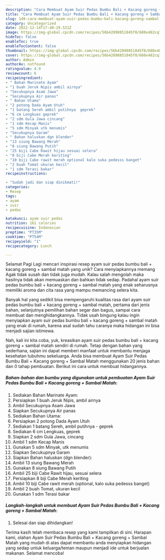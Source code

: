 ```yaml
---
description: "Cara Membuat Ayam Suir Pedas Bumbu Bali + Kacang goreng + Sambal Matah yang Enak, Lezat"
title: "Cara Membuat Ayam Suir Pedas Bumbu Bali + Kacang goreng + Sambal Matah yang Enak, Lezat"
slug: 149-cara-membuat-ayam-suir-pedas-bumbu-bali-kacang-goreng-sambal-matah-yang-enak-lezat
category: Uncategorized
date: 2022-12-14T17:40:29.521Z
image: https://img-global.cpcdn.com/recipes/56b42898851845f0/680x482cq70/ayam-suir-pedas-bumbu-bali-kacang-goreng-sambal-matah-foto-resep-utama.jpg
hideToc: false
enableToc: true
enableTocContent: false
thumbnail: https://img-global.cpcdn.com/recipes/56b42898851845f0/680x482cq70/ayam-suir-pedas-bumbu-bali-kacang-goreng-sambal-matah-foto-resep-utama.jpg
cover: https://img-global.cpcdn.com/recipes/56b42898851845f0/680x482cq70/ayam-suir-pedas-bumbu-bali-kacang-goreng-sambal-matah-foto-resep-utama.jpg
author: Admin
authorAv: notfound
ratingvalue: 4.9
reviewcount: 6
recipeingredient:
- " Bahan Marinate Ayam"
- "1 buah Jeruk Nipis ambil airnya"
- "Secukupnya Asam Jawa"
- "Secukupnya Air panas"
- " Bahan Utama"
- "2 potong Dada Ayam Utuh"
- "1 batang Sereh ambil putihnya  geprek"
- "6 cm Lengkuas geprek"
- "2 sdm Gula Jawa cincang"
- "1 sdm Kecap Manis"
- "5 sdm Minyak utk menumis"
- "Secukupnya Garam"
- " Bahan haluskan dgn blender"
- "13 siung Bawang Merah"
- "8 siung Bawang Putih"
- "25 biji Cabe Rawit hijau sesuai selera"
- "8 biji Cabe Merah keriting"
- "10 biji Cabe rawit merah optional kalo suka pedesss banget"
- "2 buah Tomat ukuran kecil"
- "1 sdm Terasi bakar"
recipeinstructions:

- "Sudah jadi dan siap dinikmati!"
categories:
- Resep
tags:
- ayam
- suir
- pedas

katakunci: ayam suir pedas 
nutrition: 161 calories
recipecuisine: Indonesian
preptime: "PT35M"
cooktime: "PT54M"
recipeyield: "1"
recipecategory: Lunch

---
```



Selamat Pagi Lagi mencari inspirasi resep ayam suir pedas bumbu bali + kacang goreng + sambal matah yang unik? Cara menyiapkannya memang Agak tidak susah dan tidak juga mudah. Kalau salah mengolah maka hasilnya tidak akan memuaskan dan bahkan tidak sedap. Padahal ayam suir pedas bumbu bali + kacang goreng + sambal matah yang enak seharusnya memiliki aroma dan cita rasa yang mampu memancing selera kita.


Banyak hal yang sedikit bisa mempengaruhi kualitas rasa dari ayam suir pedas bumbu bali + kacang goreng + sambal matah, pertama dari jenis bahan, selanjutnya pemilihan bahan segar dan bagus, sampai cara membuat dan menghidangkannya. Tidak usah bingung kalau ingin menyiapkan ayam suir pedas bumbu bali + kacang goreng + sambal matah yang enak di rumah, karena asal sudah tahu caranya maka hidangan ini bisa menjadi sajian istimewa.




Nah, kali ini kita coba, yuk, kreasikan ayam suir pedas bumbu bali + kacang goreng + sambal matah sendiri di rumah. Tetap dengan bahan yang sederhana, sajian ini dapat memberi manfaat untuk membantu menjaga kesehatan tubuhmu sekeluarga. Anda bisa membuat Ayam Suir Pedas Bumbu Bali + Kacang goreng + Sambal Matah menggunakan 20 jenis bahan dan 0 tahap pembuatan. Berikut ini cara untuk membuat hidangannya.

<!--inarticleads1-->

##### Bahan-bahan dan bumbu yang digunakan untuk pembuatan Ayam Suir Pedas Bumbu Bali + Kacang goreng + Sambal Matah:

1. Sediakan  Bahan Marinate Ayam:
1. Persiapkan 1 buah Jeruk Nipis, ambil airnya
1. Ambil Secukupnya Asam Jawa
1. Siapkan Secukupnya Air panas
1. Sediakan  Bahan Utama:
1. Persiapkan 2 potong Dada Ayam Utuh
1. Sediakan 1 batang Sereh, ambil putihnya - geprek
1. Sediakan 6 cm Lengkuas, geprek
1. Siapkan 2 sdm Gula Jawa, cincang
1. Ambil 1 sdm Kecap Manis
1. Gunakan 5 sdm Minyak, utk menumis
1. Siapkan Secukupnya Garam
1. Siapkan  Bahan haluskan (dgn blender):
1. Ambil 13 siung Bawang Merah
1. Gunakan 8 siung Bawang Putih
1. Ambil 25 biji Cabe Rawit hijau, sesuai selera
1. Persiapkan 8 biji Cabe Merah keriting
1. Ambil 10 biji Cabe rawit merah (optional, kalo suka pedesss banget)
1. Ambil 2 buah Tomat, ukuran kecil
1. Gunakan 1 sdm Terasi bakar




<!--inarticleads2-->

##### Langkah-langkah untuk membuat Ayam Suir Pedas Bumbu Bali + Kacang goreng + Sambal Matah:


1. Selesai dan siap dihidangkan!



Terima kasih telah membaca resep yang kami tampilkan di sini. Harapan kami, olahan Ayam Suir Pedas Bumbu Bali + Kacang goreng + Sambal Matah yang mudah di atas dapat membantu anda menyiapkan hidangan yang sedap untuk keluarga/teman maupun menjadi ide untuk berjualan makanan. Selamat mencoba!
